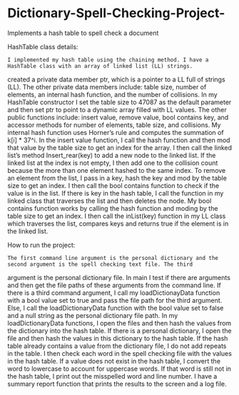 # Dictionary-Spell-Checking-Project-
Implements a hash table to spell check a document 

HashTable class details:

	I implemented my hash table using the chaining method. I have a HashTable class with an array of linked list (LL) strings.
created a private data member ptr, which is a pointer to a LL full of strings (LL<string>). The other private data members include:
table size, number of elements, an internal hash function, and the number of collisions. In my HashTable constructor I set the table
size to 47087 as the default parameter and then set ptr to point to a dynamic array filled with LL<string> values. The other public
functions include: insert value, remove value, bool contains key, and accessor methods for number of elements, table size, and
collisions. My internal hash function uses Horner’s rule and computes the summation of k[i] * 37^i.  In the insert value function, I
call the hash function and then mod that value by the table size to get an index for the array. I then call the linked list’s method
Insert_rear(key) to add a new node to the linked list. If the linked list at the index is not empty, I then add one to the collision
count because the more than one element hashed to the same index. To remove an element from the list, I pass in a key, hash the key
and mod by the table size to get an index. I then call the bool contains function to check if the value is in the list. If there is
key in the hash table, I call the function in my linked class that traverses the list and then deletes the node. My bool contains
function works by calling the hash function and moding by the table size to get an index. I then call the inList(key) function in my
LL class which traverses the list, compares keys and returns true if the element is in the linked list.
	
How to run the project: 

	The first command line argument is the personal dictionary and the second argument is the spell checking text file. The third
argument is the personal dictionary file. In main I test if there are arguments and then get the file paths of these arguments from
the command line. If there is a third command argument, I call my loadDictionayData function with a bool value set to true and pass
the file path for the third argument. Else, I call the loadDictionaryData function with the bool value set to false and a null string
as the personal dictionary file path. In my loadDictionaryData functions, I open the files and then hash the values from the
dictionary into the hash table. If there is a personal dictionary, I open the file and then hash the values in this dictionary to the
hash table. If the hash table already contains a value from the dictionary file, I do not add repeats in the table. I then check each
word in the spell checking file with the values in the hash table. If a value does not exist in the hash table, I convert the word to
lowercase to account for uppercase words. If that word is still not in the hash table, I print out the misspelled word and line
number. I have a summary report function that prints the results to the screen and a log file. 


